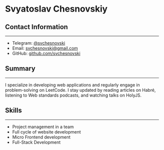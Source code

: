# Svyatoslav Chesnovskiy

## Contact Information 
---
- Telegram: [@svchesnovski](https://t.me/svchesnovski)
- Email: [svchesnovski@gmail.com](mailto:svchesnovski@gmail.com)
- GitHub: [github.com/svchesnovski](https://github.com/svchesnovski)

## Summary
---
I specialize in developing web applications and regularly engage in problem-solving on LeetCode. 
I stay updated by reading articles on Habré, listening to Web standards podcasts, and watching talks on HolyJS.

## Skills
---
- Project management in a team 
- Full cycle of website development
- Micro Frontend development
- Full-Stack Development